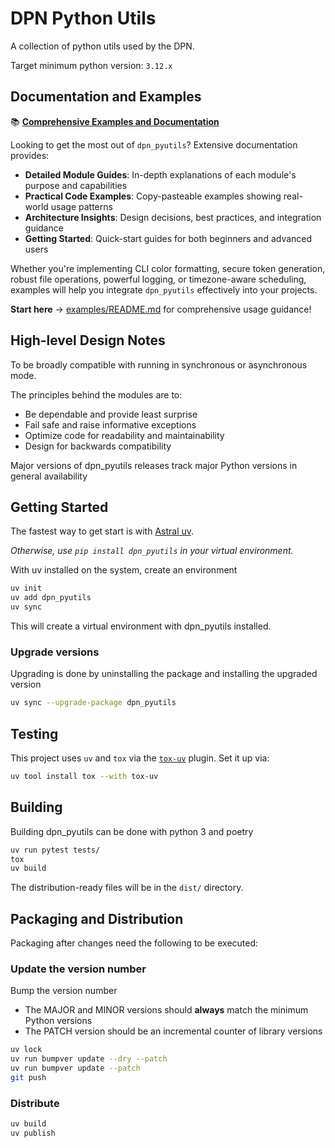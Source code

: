 # DPN Python Utils

A collection of python utils used by the DPN.

Target minimum python version: `3.12.x`

## Documentation and Examples

📚 **[Comprehensive Examples and Documentation](examples/README.md)**

Looking to get the most out of `dpn_pyutils`? Extensive documentation provides:

- **Detailed Module Guides**: In-depth explanations of each module's purpose and capabilities
- **Practical Code Examples**: Copy-pasteable examples showing real-world usage patterns
- **Architecture Insights**: Design decisions, best practices, and integration guidance
- **Getting Started**: Quick-start guides for both beginners and advanced users

Whether you're implementing CLI color formatting, secure token generation, robust file operations, powerful logging, or timezone-aware scheduling, examples will help you integrate `dpn_pyutils` effectively into your projects.

**Start here** → [examples/README.md](examples/README.md) for comprehensive usage guidance!

## High-level Design Notes

To be broadly compatible with running in synchronous or asynchronous mode.

The principles behind the modules are to:

- Be dependable and provide least surprise
- Fail safe and raise informative exceptions
- Optimize code for readability and maintainability
- Design for backwards compatibility

Major versions of dpn_pyutils releases track major Python versions in general
availability


## Getting Started

The fastest way to get start is with [Astral uv](https://docs.astral.sh/uv/).

*Otherwise, use `pip install dpn_pyutils` in your virtual environment.*

With uv installed on the system, create an environment

```bash
uv init
uv add dpn_pyutils
uv sync
```

This will create a virtual environment with dpn_pyutils installed.

### Upgrade versions

Upgrading is done by uninstalling the package and installing the upgraded version

```bash
uv sync --upgrade-package dpn_pyutils
```

## Testing

This project uses `uv` and `tox` via the [`tox-uv`](https://github.com/tox-dev/tox-uv) plugin. Set it up via:

```bash
uv tool install tox --with tox-uv
```

## Building

Building dpn_pyutils can be done with python 3 and poetry

```bash
uv run pytest tests/
tox
uv build
```

The distribution-ready files will be in the `dist/` directory.

## Packaging and Distribution

Packaging after changes need the following to be executed:

### Update the version number

Bump the version number

- The MAJOR and MINOR versions should **always** match the minimum Python versions
- The PATCH version should be an incremental counter of library versions

```bash
uv lock
uv run bumpver update --dry --patch
uv run bumpver update --patch
git push
```

### Distribute

```bash
uv build
uv publish
```
